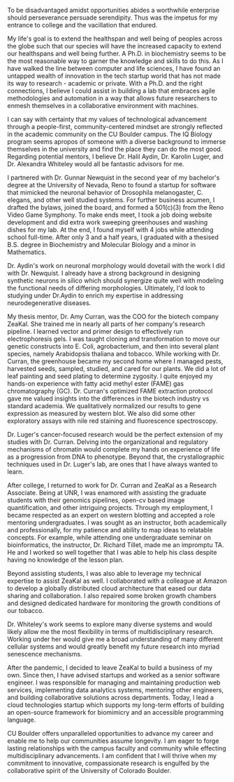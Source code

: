 To be disadvantaged amidst opportunities abides a worthwhile enterprise should perseverance persuade serendipity. Thus was the impetus for my entrance to college and the vacillation that endured. 

My life's goal is to extend the healthspan and well being of peoples across the globe such that our species will have the increased capacity to extend our healthspans and well being further. A Ph.D. in biochemistry seems to be the most reasonable way to garner the knowledge and skills to do this. As I have walked the line between computer and life sciences, I have found an untapped wealth of innovation in the tech startup world that has not made its way to research - academic or private. With a Ph.D. and the right connections, I believe I could assist in building a lab that embraces agile methodologies and automation in a way that allows future researchers to enmesh themselves in a collaborative environment with machines.

I can say with certainty that my values of technological advancement through a people-first, community-centered mindset are strongly reflected in the academic community on the CU Boulder campus. The IQ Biology program seems apropos of someone with a diverse background to immerse themselves in the university and find the place they can do the most good. Regarding potential mentors, I believe Dr. Halil Aydin, Dr. Karolin Luger, and Dr. Alexandra Whiteley would all be fantastic advisors for me.

I partnered with Dr. Gunnar Newquist in the second year of my bachelor's degree at the University of Nevada, Reno to found a startup for software that mimicked the neuronal behavior of Drosophila melanogaster, C. elegans, and other well studied systems. For further business acumen, I drafted the bylaws, joined the board, and formed a 501(c)(3) from the Reno Video Game Symphony. To make ends meet, I took a job doing website development and did extra work sweeping greenhouses and washing dishes for my lab. At the end, I found myself with 4 jobs while attending school full-time. After only 3 and a half years, I graduated with a thesised B.S. degree in Biochemistry and Molecular Biology and a minor in Mathematics.

Dr. Aydin's work on neuronal morphology would dovetail with the work I did with Dr. Newquist. I already have a strong background in designing synthetic neurons in silico which should synergize quite well with modeling the functional needs of differing morphologies. Ultimately, I'd look to studying under Dr.Aydin to enrich my expertise in addressing neurodegenerative diseases.

My thesis mentor, Dr. Amy Curran, was the COO for the biotech company ZeaKal. She trained me in nearly all parts of her company's research pipeline. I learned vector and primer design to effectively run electrophoresis gels. I was taught cloning and transformation to move our genetic constructs into E. Coli, agrobacterium, and then into several plant species, namely Arabidopsis thaliana and tobacco. While working with Dr. Curran, the greenhouse became my second home where I managed pests, harvested seeds, sampled, studied, and cared for our plants. We did a lot of leaf painting and seed plating to determine zygosity. I quite enjoyed my hands-on experience with fatty acid methyl ester (FAME) gas chromatography (GC). Dr. Curran's optimized FAME extraction protocol gave me valued insights into the differences in the biotech industry vs standard academia. We qualitatively normalized our results to gene expression as measured by western blot. We also did some other exploratory assays with nile red staining and fluorescence spectroscopy.

Dr. Luger's cancer-focused research would be the perfect extension of my studies with Dr. Curran. Delving into the organizational and regulatory mechanisms of chromatin would complete my hands on experience of life as a progression from DNA to phenotype. Beyond that, the crystallographic techniques used in Dr. Luger's lab, are ones that I have always wanted to learn.

After college, I returned to work for Dr. Curran and ZeaKal as a Research Associate. Being at UNR, I was enamored with assisting the graduate students with their genomics pipelines, open-cv based image quantification, and other intriguing projects. Through my employment, I became respected as an expert on western blotting and accepted a role mentoring undergraduates. I was sought as an instructor, both academically and professionally, for my patience and ability to map ideas to relatable concepts. For example, while attending one undergraduate seminar on bioinformatics, the instructor, Dr. Richard Tillet, made me an impromptu TA. He and I worked so well together that I was able to help his class despite having no knowledge of the lesson plan.

Beyond assisting students, I was also able to leverage my technical expertise to assist ZeaKal as well. I collaborated with a colleague at Amazon to develop a globally distributed cloud architecture that eased our data sharing and collaboration. I also repaired some broken growth chambers and designed dedicated hardware for monitoring the growth conditions of our tobacco.

Dr. Whiteley's work seems to explore many diverse systems and would likely allow me the most flexibility in terms of multidisciplinary research. Working under her would give me a broad understanding of many different cellular systems and would greatly benefit my future research into myriad senescence mechanisms.

After the pandemic, I decided to leave ZeaKal to build a business of my own. Since then, I have advised startups and worked as a senior software engineer. I was responsible for managing and maintaining production web services, implementing data analytics systems, mentoring other engineers, and building collaborative solutions across departments. Today, I lead a cloud technologies startup which supports my long-term efforts of building an open-source framework for biomimicry and an accessible programming language.

CU Boulder offers unparalleled opportunities to advance my career and enable me to help our communities assume longevity. I am eager to forge lasting relationships with the campus faculty and community while effecting multidisciplinary advancements. I am confident that I will thrive when my commitment to innovative, compassionate research is engulfed by the collaborative spirit of the University of Colorado Boulder.
